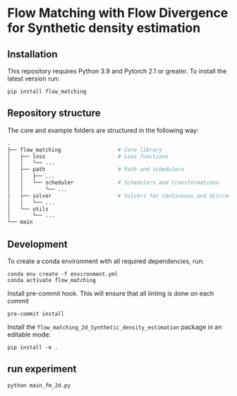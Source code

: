 # Flow Matching with Flow Divergence for Synthetic density estimation

## Installation

This repository requires Python 3.9 and Pytorch 2.1 or greater. To install the latest version run:
```
pip install flow_matching
```

## Repository structure

The core and example folders are structured in the following way:
```bash
.
├── flow_matching                  # Core library
│   ├── loss                       # Loss functions
│   │   └── ...
│   ├── path                       # Path and schedulers
│   │   ├── ...
│   │   └── scheduler              # Schedulers and transformations
│   │       └── ...
│   ├── solver                     # Solvers for continuous and discrete flows
│   │   └── ...
│   └── utils
│       └── ...
└── main
```

## Development

To create a conda environment with all required dependencies, run:
```
conda env create -f environment.yml
conda activate flow_matching
```

Install pre-commit hook. This will ensure that all linting is done on each commit
```
pre-commit install
```

Install the `flow_matching_2d_Synthetic_density_estimation` package in an editable mode:
```
pip install -e .
```
## run experiment
```
python main_fm_2d.py
```
